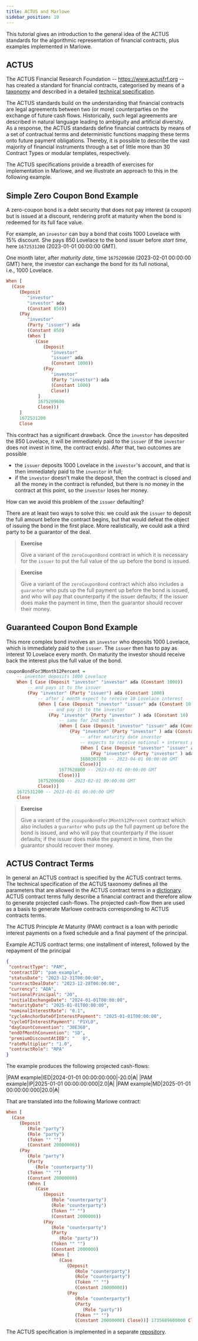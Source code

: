 ```yaml
---
title: ACTUS and Marlowe
sidebar_position: 10
---
```


This tutorial gives an introduction to the general idea of the ACTUS
standards for the algorithmic representation of financial contracts,
plus examples implemented in Marlowe.

## ACTUS

The ACTUS Financial Research Foundation -- <https://www.actusfrf.org> -- has
created a standard for financial contracts, categorised by means of a
[taxonomy](https://www.actusfrf.org/taxonomy) and described in a
detailed [technical specification](https://www.actusfrf.org/techspecs).

The ACTUS standards build on the understanding that financial contracts
are legal agreements between two (or more) counterparties on the
exchange of future cash flows. Historically, such legal agreements are
described in natural language leading to ambiguity and artificial
diversity. As a response, the ACTUS standards define financial contracts
by means of a set of contractual terms and deterministic functions
mapping these terms onto future payment obligations. Thereby, it is
possible to describe the vast majority of financial instruments through
a set of little more than 30 Contract Types or modular templates,
respectively.

The ACTUS specifications provide a breadth of exercises for
implementation in Marlowe, and we illustrate an approach to this in the
following example.

## Simple Zero Coupon Bond Example

A zero-coupon bond is a debt security that does not pay interest (a
coupon) but is issued at a discount, rendering profit at maturity when
the bond is redeemed for its full face value.

For example, an `investor` can buy a bond that costs 1000 Lovelace with
15% discount. She pays 850 Lovelace to the bond issuer before *start
time*, here `1672531200` (2023-01-01 00:00:00 GMT).

One month later, after *maturity date*, time `1675209600` (2023-02-01
00:00:00 GMT) here, the investor can exchange the bond for its full
notional, i.e., 1000 Lovelace.

``` haskell
When [
  (Case
     (Deposit
        "investor"
        "investor" ada
        (Constant 850))
     (Pay
        "investor"
        (Party "issuer") ada
        (Constant 850)
        (When [
           (Case
              (Deposit
                 "investor"
                 "issuer" ada
                 (Constant 1000))
              (Pay
                 "investor"
                 (Party "investor") ada
                 (Constant 1000)
                 Close))
            ]
            1675209600
            Close)))
     ]
     1672531200
     Close
```

This contract has a significant drawback. Once the `investor` has
deposited the 850 Lovelace, it will be immediately paid to the `issuer`
(if the `investor` does not invest in time, the contract ends). After
that, two outcomes are possible

-   the `issuer` deposits 1000 Lovelace in the `investor`'s account,
    and that is then immediately paid to the `investor` in full;
-   if the `investor` doesn't make the deposit, then the contract is
    closed and all the money in the contract is refunded, but there is
    *no* money in the contract at this point, so the `investor` loses
    her money.

How can we avoid this problem of the `issuer` defaulting?

There are at least two ways to solve this: we could ask the `issuer` to
deposit the full amount before the contract begins, but that would
defeat the object of issuing the bond in the first place. More
realistically, we could ask a third party to be a guarantor of the deal.

> **Exercise**
>
> Give a variant of the `zeroCouponBond` contract in which it is
> necessary for the `issuer` to put the full value of the up before the
> bond is issued.

> **Exercise**
>
> Give a variant of the `zeroCouponBond` contract which also includes a
> `guarantor` who puts up the full payment up before the bond is issued,
> and who will pay that counterparty if the issuer defaults; if the
> issuer does make the payment in time, then the guarantor should
> recover their money.

## Guaranteed Coupon Bond Example

This more complex bond involves an `investor` who deposits 1000
Lovelace, which is immediately paid to the `issuer`. The `issuer` then
has to pay as interest 10 Lovelace every month. On maturity the investor
should receive back the interest plus the full value of the bond.

``` haskell
couponBondFor3Month12Percent =
    -- investor deposits 1000 Lovelace
    When [ Case (Deposit "investor" "investor" ada (Constant 1000))
        -- and pays it to the issuer
        (Pay "investor" (Party "issuer") ada (Constant 1000)
            -- after 1 month expect to receive 10 Lovelace interest
            (When [ Case (Deposit "investor" "issuer" ada (Constant 10))
                -- and pay it to the investor
                (Pay "investor" (Party "investor" ) ada (Constant 10)
                    -- same for 2nd month
                    (When [ Case (Deposit "investor" "issuer" ada (Constant 10))
                        (Pay "investor" (Party "investor" ) ada (Constant 10)
                            -- after maturity date investor
                            -- expects to receive notional + interest payment
                            (When [ Case (Deposit "investor" "issuer" ada (Constant 1010))
                                (Pay "investor" (Party "investor" ) ada (Constant 1010) Close)]
                            1680307200 -- 2023-04-01 00:00:00 GMT
                            Close))]
                    1677628800 -- 2023-03-01 00:00:00 GMT
                    Close))]
            1675209600 -- 2023-02-01 00:00:00 GMT
            Close))]
    1672531200 -- 2023-01-01 00:00:00 GMT
    Close
```

> **Exercise**
>
> Give a variant of the `zcouponBondFor3Month12Percent` contract which
> also includes a `guarantor` who puts up the full payment up before the
> bond is issued, and who will pay that counterparty if the issuer
> defaults; if the issuer does make the payment in time, then the
> guarantor should recover their money.

## ACTUS Contract Terms

In general an ACTUS contract is specified by the ACTUS contract terms. The technical specification
of the ACTUS taxonomy defines all the parameters that are allowed in the ACTUS contract terms in a
[dictionary](https://github.com/actusfrf/actus-dictionary/blob/master/actus-dictionary-terms.json).
ACTUS contract terms fully describe a financial contract and therefore allow to generate projected
cash-flows. The projected cash-flow then are used as a basis to generate Marlowe contracts
corresponding to ACTUS contracts terms.

The ACTUS Principle At Maturity (PAM) contract is a loan with periodic interest payments on a fixed
schedule and a final payment of the principal.

Example ACTUS contract terms: one installment of interest, followed by the repayment of the principal

``` json
{
 "contractType": "PAM",
 "contractID": "pam example",
 "statusDate": "2023-12-31T00:00:00",
 "contractDealDate": "2023-12-28T00:00:00",
 "currency": "ADA",
 "notionalPrincipal": "20",
 "initialExchangeDate": "2024-01-01T00:00:00",
 "maturityDate": "2025-01-01T00:00:00",
 "nominalInterestRate": "0.1",
 "cycleAnchorDateOfInterestPayment": "2025-01-01T00:00:00",
 "cycleOfInterestPayment": "P1YL0",
 "dayCountConvention": "30E360",
 "endOfMonthConvention": "SD",
 "premiumDiscountAtIED": "   0",
 "rateMultiplier": "1.0",
 "contractRole": "RPA"
}
```

The example produces the following projected cash-flows:

|PAM example|IED|2024-01-01 00:00:00:000|-20.0|₳|
|PAM example|IP|2025-01-01 00:00:00:000|2.0|₳|
|PAM example|MD|2025-01-01 00:00:00:000|20.0|₳|

That are translated into the following Marlowe contract:

``` haskell
When [
  (Case
     (Deposit
        (Role "party")
        (Role "party")
        (Token "" "")
        (Constant 20000000))
     (Pay
        (Role "party")
        (Party
           (Role "counterparty"))
        (Token "" "")
        (Constant 20000000)
        (When [
           (Case
              (Deposit
                 (Role "counterparty")
                 (Role "counterparty")
                 (Token "" "")
                 (Constant 2000000))
              (Pay
                 (Role "counterparty")
                 (Party
                    (Role "party"))
                 (Token "" "")
                 (Constant 2000000)
                 (When [
                    (Case
                       (Deposit
                          (Role "counterparty")
                          (Role "counterparty")
                          (Token "" "")
                          (Constant 20000000))
                       (Pay
                          (Role "counterparty")
                          (Party
                             (Role "party"))
                          (Token "" "")
                          (Constant 20000000) Close))] 1735689600000 Close)))] 1735689600000 Close)))] 1704067200000 Close
```

The ACTUS specification is implemented in a separate [repository](https://github.com/input-output-hk/actus-core).
